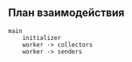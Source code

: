 ## План взаимодействия

```
main 
    initializer
    worker -> collectors
    worker -> senders
```
